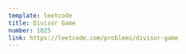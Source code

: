 ```yaml
---
template: leetcode
title: Divisor Game
number: 1025
link: https://leetcode.com/problems/divisor-game
---
```

